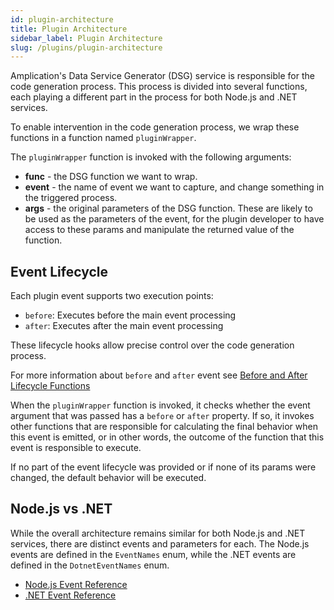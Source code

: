 ```yaml
---
id: plugin-architecture
title: Plugin Architecture
sidebar_label: Plugin Architecture
slug: /plugins/plugin-architecture
---
```


Amplication's Data Service Generator (DSG) service is responsible for the code generation process. This process is divided into several functions, each playing a different part in the process for both Node.js and .NET services.

To enable intervention in the code generation process, we wrap these functions in a function named `pluginWrapper`.

The `pluginWrapper` function is invoked with the following arguments:

- **func** - the DSG function we want to wrap.
- **event** - the name of event we want to capture, and change something in the triggered process.
- **args** - the original parameters of the DSG function. These are likely to be used as the parameters of the event, for the plugin developer to have access to these params and manipulate the returned value of the function.

## Event Lifecycle

Each plugin event supports two execution points:

- `before`: Executes before the main event processing
- `after`: Executes after the main event processing

These lifecycle hooks allow precise control over the code generation process.

For more information about `before` and `after` event see [Before and After Lifecycle Functions](docs\plugins\before-after.md)

When the `pluginWrapper` function is invoked, it checks whether the event argument that was passed has a `before` or `after` property. If so, it invokes other functions that are responsible for calculating the final behavior when this event is emitted, or in other words, the outcome of the function that this event is responsible to execute.

If no part of the event lifecycle was provided or if none of its params were changed, the default behavior will be executed.

## Node.js vs .NET

While the overall architecture remains similar for both Node.js and .NET services, there are distinct events and parameters for each. The Node.js events are defined in the `EventNames` enum, while the .NET events are defined in the `DotnetEventNames` enum.

- [Node.js Event Reference](/plugins/plugin-events/create-server/)
- [.NET Event Reference](/plugins/dotnet-plugin-events/create-server/)